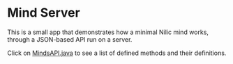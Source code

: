 # Mind Server

This is a small app that demonstrates how a minimal Nilic mind works, through a JSON-based API run on a server.

Click on [MindsAPI.java](src/main/java/ir/smmh/mind/api/MindsAPI.java) to see a list of defined methods and their definitions.
